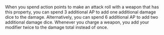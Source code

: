 When you spend action points to make an attack roll with a weapon that has this property, you can spend 3 additional AP to add one additional damage dice to the damage. Alternatively, you can spend 6 additional AP to add two additional damage dice. Whenever you charge a weapon, you add your modifier twice to the damage total instead of once. 